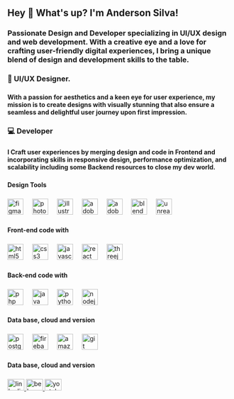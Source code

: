 <h2 align="left">Hey 👋 What's up? I'm Anderson Silva!</h2>

###

<h3 align="left">Passionate Design and Developer specializing in UI/UX design and web development. With a creative eye and a love for crafting user-friendly digital experiences, I bring a unique blend of design and development skills to the table.</h3>

###

<h3 align="left">🎨 UI/UX Designer.</h3>

###

<h4 align="left">With a passion for aesthetics and a keen eye for user experience, my mission is to create designs with visually stunning that also ensure a seamless and delightful user journey upon first impression.</h4>

###

<h3 align="left">💻 Developer</h3>

###

<h4 align="left">I Craft user experiences by merging design and code in Frontend and incorporating skills in responsive design, performance optimization, and scalability including some Backend resources to close my dev world.</h4>

###

<h4 align="left">Design Tools</h4>

###

<div align="left">
  <img src="https://cdn.jsdelivr.net/gh/devicons/devicon/icons/figma/figma-original.svg" height="36" alt="figma logo"  />
  <img width="12" />
  <img src="https://cdn.simpleicons.org/adobephotoshop/31A8FF" height="36" alt="photoshop logo"  />
  <img width="12" />
  <img src="https://cdn.simpleicons.org/adobeillustrator/FF9A00" height="36" alt="illustrator logo"  />
  <img width="12" />
  <img src="https://skillicons.dev/icons?i=pr" height="36" alt="adobepremierepro logo"  />
  <img width="12" />
  <img src="https://skillicons.dev/icons?i=ae" height="36" alt="adobeaftereffects logo"  />
  <img width="12" />
  <img src="https://cdn.jsdelivr.net/gh/devicons/devicon/icons/blender/blender-original.svg" height="36" alt="blender logo"  />
  <img width="12" />
  <img src="https://skillicons.dev/icons?i=unreal" height="36" alt="unrealengine logo"  />
</div>

###

<h4 align="left">Front-end code with</h4>

###

<div align="left">
  <img src="https://cdn.jsdelivr.net/gh/devicons/devicon/icons/html5/html5-original.svg" height="36" alt="html5 logo"  />
  <img width="12" />
  <img src="https://cdn.jsdelivr.net/gh/devicons/devicon/icons/css3/css3-original.svg" height="36" alt="css3 logo"  />
  <img width="12" />
  <img src="https://cdn.jsdelivr.net/gh/devicons/devicon/icons/javascript/javascript-original.svg" height="36" alt="javascript logo"  />
  <img width="12" />
  <img src="https://cdn.jsdelivr.net/gh/devicons/devicon/icons/react/react-original.svg" height="36" alt="react logo"  />
  <img width="12" />
  <img src="https://cdn.jsdelivr.net/gh/devicons/devicon/icons/threejs/threejs-original.svg" height="36" alt="threejs logo"  />
</div>

###

<h4 align="left">Back-end code with</h4>

###

<div align="left">
  <img src="https://cdn.jsdelivr.net/gh/devicons/devicon/icons/php/php-original.svg" height="36" alt="php logo"  />
  <img width="12" />
  <img src="https://cdn.jsdelivr.net/gh/devicons/devicon/icons/java/java-original.svg" height="36" alt="java logo"  />
  <img width="12" />
  <img src="https://cdn.jsdelivr.net/gh/devicons/devicon/icons/python/python-original.svg" height="36" alt="python logo"  />
  <img width="12" />
  <img src="https://cdn.jsdelivr.net/gh/devicons/devicon/icons/nodejs/nodejs-original.svg" height="36" alt="nodejs logo"  />
</div>

###

<h4 align="left">Data base, cloud and version</h4>

###

<div align="left">
  <img src="https://cdn.jsdelivr.net/gh/devicons/devicon/icons/postgresql/postgresql-original.svg" height="36" alt="postgresql logo"  />
  <img width="12" />
  <img src="https://cdn.jsdelivr.net/gh/devicons/devicon/icons/firebase/firebase-plain.svg" height="36" alt="firebase logo"  />
  <img width="12" />
  <img src="https://cdn.simpleicons.org/amazonaws/232F3E" height="36" alt="amazonwebservices logo"  />
  <img width="12" />
  <img src="https://cdn.jsdelivr.net/gh/devicons/devicon/icons/git/git-original.svg" height="36" alt="git logo"  />
</div>

###

<h4 align="left">Data base, cloud and version</h4>

###

<div align="left">
  <a href="https://www.linkedin.com/in/andersonsilvart/" target="_blank">
    <img src="https://raw.githubusercontent.com/maurodesouza/profile-readme-generator/master/src/assets/icons/social/linkedin/default.svg" width="38" height="26" alt="linkedin logo"  />
  </a>
  <a href="https://www.behance.net/andersonsilvaart" target="_blank">
    <img src="https://raw.githubusercontent.com/maurodesouza/profile-readme-generator/master/src/assets/icons/social/behance/default.svg" width="38" height="26" alt="behance logo"  />
  </a>
  <a href="https://studio.youtube.com/channel/UCYa-X6q-XrImmcJJfhH5ILQ" target="_blank">
    <img src="https://raw.githubusercontent.com/maurodesouza/profile-readme-generator/master/src/assets/icons/social/youtube/default.svg" width="38" height="26" alt="youtube logo"  />
  </a>
</div>

###
